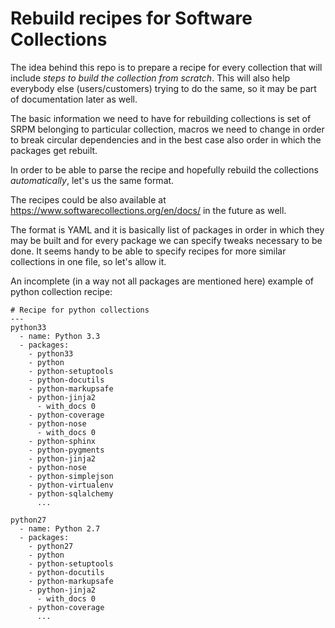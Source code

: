 # Rebuild recipes for Software Collections

The idea behind this repo is to prepare a recipe for every collection that will include *steps to build the collection from scratch*. This will also help everybody else (users/customers) trying to do the same, so it may be part of documentation later as well.

The basic information we need to have for rebuilding collections is set of SRPM belonging to particular collection, macros we need to change in order to break circular dependencies and in the best case also order in which the packages get rebuilt.

In order to be able to parse the recipe and hopefully rebuild the collections *automatically*, let's us the same format.

The recipes could be also available at https://www.softwarecollections.org/en/docs/ in the future as well.

The format is YAML and it is basically list of packages in order in which they may be built and for every package we can specify tweaks necessary to be done. It seems handy to be able to specify recipes for more similar collections in one file, so let's allow it.

An incomplete (in a way not all packages are mentioned here) example of python collection recipe:

```
# Recipe for python collections
---
python33
  - name: Python 3.3
  - packages:
    - python33
    - python
    - python-setuptools
    - python-docutils
    - python-markupsafe
    - python-jinja2
      - with_docs 0
    - python-coverage
    - python-nose
      - with_docs 0
    - python-sphinx
    - python-pygments
    - python-jinja2
    - python-nose
    - python-simplejson
    - python-virtualenv
    - python-sqlalchemy
      ...

python27
  - name: Python 2.7  
  - packages:
    - python27
    - python
    - python-setuptools
    - python-docutils
    - python-markupsafe
    - python-jinja2
      - with_docs 0
    - python-coverage
      ...
```


